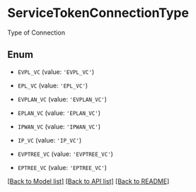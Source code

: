# ServiceTokenConnectionType

Type of Connection

## Enum

* `EVPL_VC` (value: `'EVPL_VC'`)

* `EPL_VC` (value: `'EPL_VC'`)

* `EVPLAN_VC` (value: `'EVPLAN_VC'`)

* `EPLAN_VC` (value: `'EPLAN_VC'`)

* `IPWAN_VC` (value: `'IPWAN_VC'`)

* `IP_VC` (value: `'IP_VC'`)

* `EVPTREE_VC` (value: `'EVPTREE_VC'`)

* `EPTREE_VC` (value: `'EPTREE_VC'`)

[[Back to Model list]](../README.md#documentation-for-models) [[Back to API list]](../README.md#documentation-for-api-endpoints) [[Back to README]](../README.md)


